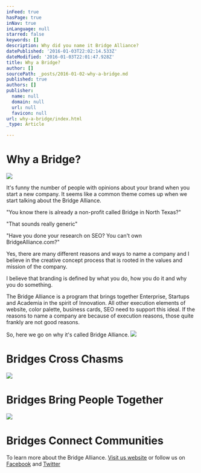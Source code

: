 ```yaml
---
inFeed: true
hasPage: true
inNav: true
inLanguage: null
starred: false
keywords: []
description: Why did you name it Bridge Alliance?
datePublished: '2016-01-03T22:02:14.533Z'
dateModified: '2016-01-03T22:01:47.928Z'
title: Why a Bridge?
author: []
sourcePath: _posts/2016-01-02-why-a-bridge.md
published: true
authors: []
publisher:
  name: null
  domain: null
  url: null
  favicon: null
url: why-a-bridge/index.html
_type: Article

---
```

# Why a Bridge?
![](https://s3-us-west-2.amazonaws.com/the-grid-img/p/310c5bcefe8808900525ad156026506b87c85796.jpg)

It's funny the number of people with opinions about your brand when you start a new company. It seems like a common theme comes up when we start talking about the Bridge Alliance. 

"You know there is already a non-profit called Bridge in North Texas?"

"That sounds really generic"

"Have you done your research on SEO? You can't own BridgeAlliance.com?"

Yes, there are many different reasons and ways to name a company and I believe in the creative concept process that is rooted in the values and mission of the company.

I believe that branding is defined by what you do, how you do it and why you do something.

The Bridge Alliance is a program that brings together Enterprise, Startups and Academia in the spirit of Innovation. All other execution elements of website, color palette, business cards, SEO need to support this ideal. If the reasons to name a company are because of execution reasons, those quite frankly are not good reasons.

So, here we go on why it's called Bridge Alliance.
![](https://s3-us-west-2.amazonaws.com/the-grid-img/p/ef7a4ab7b8830fdf45c5d43c22d64b4229bcae22.jpg)

# Bridges Cross Chasms
![](https://s3-us-west-2.amazonaws.com/the-grid-img/p/67283521269c86820d544d24ee078284ab90e221.jpg)

# Bridges Bring People Together
![](https://s3-us-west-2.amazonaws.com/the-grid-img/p/c503d89ad2705096cefd3a65008473196a82b43b.jpg)

# Bridges Connect Communities

To learn more about the Bridge Alliance. [Visit us website][0] or follow us on [Facebook][1] and [Twitter][2]

[0]: https://BridgeAlliance.co/
[1]: https://www.facebook.com/BridgeNTX
[2]: https://twitter.com/BridgeNTX